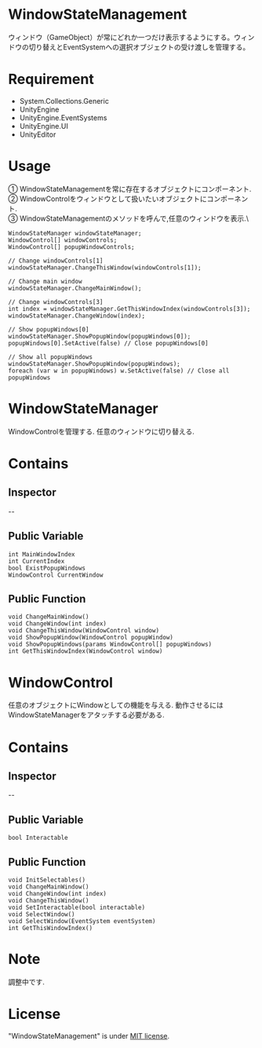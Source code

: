 # WindowStateManagement

ウィンドウ（GameObject）が常にどれか一つだけ表示するようにする。ウィンドウの切り替えとEventSystemへの選択オブジェクトの受け渡しを管理する。

# Requirement
* System.Collections.Generic
* UnityEngine
* UnityEngine.EventSystems
* UnityEngine.UI
* UnityEditor

# Usage
① WindowStateManagementを常に存在するオブジェクトにコンポーネント.\
② WindowControlをウィンドウとして扱いたいオブジェクトにコンポーネント.\
③ WindowStateManagementのメソッドを呼んで,任意のウィンドウを表示.\
```
WindowStateManager windowStateManager;
WindowControl[] windowControls;
WindowControl[] popupWindowControls;

// Change windowControls[1]
windowStateManager.ChangeThisWindow(windowControls[1]);

// Change main window
windowStateManager.ChangeMainWindow();

// Change windowControls[3]
int index = windowStateManager.GetThisWindowIndex(windowControls[3]);
windowStateManager.ChangeWindow(index);

// Show popupWindows[0]
windowStateManager.ShowPopupWindow(popupWindows[0]);
popupWindows[0].SetActive(false) // Close popupWindows[0]

// Show all popupWindows
windowStateManager.ShowPopupWindow(popupWindows);
foreach (var w in popupWindows) w.SetActive(false) // Close all popupWindows
```

# WindowStateManager

WindowControlを管理する. 任意のウィンドウに切り替える.

# Contains

## Inspector

--

## Public Variable
```
int MainWindowIndex
int CurrentIndex
bool ExistPopupWindows
WindowControl CurrentWindow
```

## Public Function
```
void ChangeMainWindow()
void ChangeWindow(int index)
void ChangeThisWindow(WindowControl window)
void ShowPopupWindow(WindowControl popupWindow)
void ShowPopupWindows(params WindowControl[] popupWindows)
int GetThisWindowIndex(WindowControl window)
```

# WindowControl

任意のオブジェクトにWindowとしての機能を与える. 動作させるにはWindowStateManagerをアタッチする必要がある.

# Contains

## Inspector

--

## Public Variable
```
bool Interactable
```

## Public Function
```
void InitSelectables()
void ChangeMainWindow()
void ChangeWindow(int index)
void ChangeThisWindow()
void SetInteractable(bool interactable)
void SelectWindow()
void SelectWindow(EventSystem eventSystem)
int GetThisWindowIndex()
```

# Note
調整中です.

# License

"WindowStateManagement" is under [MIT license](https://en.wikipedia.org/wiki/MIT_License).
